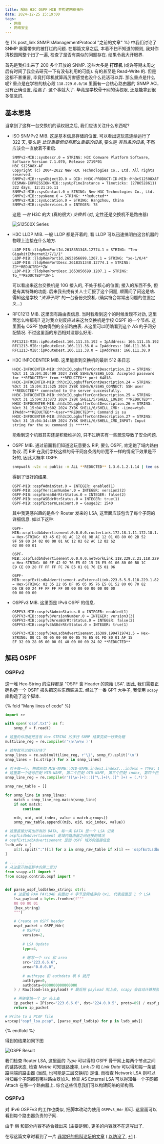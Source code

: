 ```yaml
---
title: 解码 H3C OSPF MIB 并构建网络拓扑
date: 2024-12-25 15:19:00
tags:
  - 网络
  - 网络安全
---
```


在 {% post_link SNMPIsManagementProtocol "之前的文章" %} 中我们讨论了 SNMP 暴露带来的被打烂的问题. 在那篇文章之后, 本着不扫不知道的原则, 我对你清校园网整个扫了一遍, 检查了是否有类似的问题存在. 结果令我大开眼界.

<!-- more -->

首先是我扫出来了 200 多个开放的 SNMP. 这些大多是 **打印机** (或许等期末周之后有时间了我会去研究一下有没有利用的可能). 有的甚至是 Read-Write 的. 但是这都不甚重要, 毕竟打印机就算再厉害感觉也没什么花活可以弄. 那么重点是什么呢? 重点是在学校的核心段 `118.229.0.0/16` 里面有一台核心路由器的 SNMP ACL 没有正确设置, 给漏了. 这个事就大了. 毕竟是学校骨干网的读权限, 还是能拿到很多信息的.

## 基本思路

当拿到了这样一台交换机的读权限之后, 我们应该关注什么东西呢?

- ISO SNMPv2 MIB. 这是基本信息存储的位置. 可以看出这玩意连续运行了 322 天, 要么是 *比较重要但没有那么重要的设备*, 要么是 *有热备的设备*, 不然应该会一直放着不重启.

  ```text
  SNMPv2-MIB::sysDescr.0 = STRING: H3C Comware Platform Software, Software Version 7.1.070, Release 2719P01
  H3C S12508X-AF
  Copyright (c) 2004-2022 New H3C Technologies Co., Ltd. All rights reserved.
  SNMPv2-MIB::sysObjectID.0 = OID: HH3C-PRODUCT-ID-MIB::hh3cS12508XAF
  DISMAN-EXPRESSION-MIB::sysUpTimeInstance = Timeticks: (2786528611) 322 days, 12:21:26.11
  SNMPv2-MIB::sysContact.0 = STRING: New H3C Technologies Co., Ltd.
  SNMPv2-MIB::sysName.0 = STRING: **Reducted**
  SNMPv2-MIB::sysLocation.0 = STRING: Hangzhou, China
  SNMPv2-MIB::sysServices.0 = INTEGER: 78
  ```

  这是 *一台* H3C 的大 (真的很大) *交换机* (对, 定性还是交换机不是路由器)

  ![S12500X Series](./DecodingH3COSPFMIB/S12500X.jpg)

- H3C LLDP MIB. 一般 LLDP 都是开着的, 看 LLDP 可以迅速搞明白这台机器的物理上连接在什么地方.

  ```text
  LLDP-MIB::lldpRemPortId.2618351348.12774.1 = STRING: "Ten-GigabitEthernet2/7/1/1"
  LLDP-MIB::lldpRemPortId.2653856699.1207.1 = STRING: "xe-1/0/4"
  LLDP-MIB::lldpRemPortDesc.2618351348.12774.1 = STRING: ZJ**REDUCTED**ZW
  LLDP-MIB::lldpRemPortDesc.2653856699.1207.1 = STRING: To_**REDUCTED**ZW-1
  ```

  可以看出来这台交换机是 10G 接入的, 不处于核心的位置; 接入的东西不多, 但是有其特殊的功能. 后来我去找有关人士汇报了这个问题, 顺面问了问这是啥. 得知这是学校 *"资源子网"* 的一台备份交换机. (确实符合常常出问题的位置定义...)

- RFC1213 MIB. 这里面有路由表信息. 当时我看到这个的时候发现不对劲, 这里面怎么啥都有? 这时我立刻反应过来这台交换机是学校 OSPF 的一个节点. 这里面有 OSPF 协商得到的全部路由表. 从这里可以明确看到这个 AS 的子网分配情况. 不过这里面的东西相对没那么好用.

  ```text
  RFC1213-MIB::ipRouteDest.166.111.35.192 = IpAddress: 166.111.35.192
  RFC1213-MIB::ipRouteDest.166.111.36.0 = IpAddress: 166.111.36.0
  RFC1213-MIB::ipRouteDest.166.111.38.0 = IpAddress: 166.111.38.0
  ```

- H3C INFOCENTER MIB. 这里能拿到交换机的最新 512 条日志

  ```text
  HH3C-INFOCENTER-MIB::hh3cICLogbufferContDescription.23 = STRING: %Oct 31 15:04:30:499 2024 ZYBK SSHS/6/SSHS_LOG: Accepted password for **REDUCTED** from **REDUCTED** port 64018.
  HH3C-INFOCENTER-MIB::hh3cICLogbufferContDescription.24 = STRING: %Oct 31 15:04:31:525 2024 ZYBK SSHS/6/SSHS_CONNECT: SSH user **REDUCTED** connected to the server successfully.
  HH3C-INFOCENTER-MIB::hh3cICLogbufferContDescription.25 = STRING: %Oct 31 15:04:31:873 2024 ZYBK SHELL/5/SHELL_LOGIN: **REDUCTED**.
  HH3C-INFOCENTER-MIB::hh3cICLogbufferContDescription.26 = STRING: %Oct 31 15:04:32:602 2024 ZYBK SHELL/6/SHELL_CMD: -Line=vty0-IPAddr=**REDUCTED**-User=**REDUCTED**; Command is su
  HH3C-INFOCENTER-MIB::hh3cICLogbufferContDescription.27 = STRING: %Oct 31 15:04:34:489 2024 ZYBK SHELL/6/SHELL_CMD_INPUT: Input string for the su command is ******.
  ```

  能看到这个机器其实还是积极维护的, 只不过确实有一些疏忽导致了安全问题.

- OSPF MIB. 通过前面我们知道这玩意要么 RIP, 要么 OSPF, 肯定跑了域内路由协议. 而 RIP 在我们学校这样的骨干网各条线的带宽不一样的情况下效果是不好的, 因此大概率 OSPF. 

  ```sh
  snmpwalk -v2c -c public -m ALL **REDUCTED** 1.3.6.1.2.1.14 | tee ospf.txt
  ```

  得到了很好的结果.

  ```text
  OSPF-MIB::ospfAdminStat.0 = INTEGER: enabled(1)
  OSPF-MIB::ospfVersionNumber.0 = INTEGER: version2(2)
  OSPF-MIB::ospfAreaBdrRtrStatus.0 = INTEGER: false(2)
  OSPF-MIB::ospfASBdrRtrStatus.0 = INTEGER: true(1)
  OSPF-MIB::ospfExternLsaCount.0 = Gauge32: 1540
  ```

  其中我更感兴趣的是各个 Router 发来的 LSA, 这里面应该包含了每个子网的详细信息. 如以下这种:

  ```text
  OSPF-MIB::ospfLsdbAdvertisement.0.0.0.0.routerLink.172.18.1.11.172.18.1.11 = Hex-STRING: 03 45 02 01 AC 12 01 0B AC 12 01 0B 80 00 2B 52 
  9F 59 00 24 02 00 00 01 AC 12 02 62 AC 12 02 62 
  02 00 00 01 
  
  OSPF-MIB::ospfLsdbAdvertisement.0.0.0.0.networkLink.118.229.2.21.118.229.1.6 = Hex-STRING: 00 EF 42 02 76 E5 02 15 76 E5 01 06 80 00 B0 1C 
  E9 CE 00 20 FF FF FF FC 76 E5 01 01 76 E5 01 06 
  
  OSPF-MIB::ospfExtLsdbAdvertisement.asExternalLink.223.5.5.5.118.229.1.82 = Hex-STRING: 02 35 22 05 DF 05 05 05 76 E5 01 52 80 00 70 82 
  D6 CB 00 24 FF FF FF FF 00 00 00 00 00 00 00 00 
  00 00 00 00 
  ```

- OSPFv3 MIB. 这里面是 IPv6 OSPF 的信息.

  ```text
  OSPFV3-MIB::ospfv3AdminStatus.0 = INTEGER: enabled(1)
  OSPFV3-MIB::ospfv3VersionNumber.0 = INTEGER: version3(3)
  OSPFV3-MIB::ospfv3AreaBdrRtrStatus.0 = INTEGER: false(2)
  OSPFV3-MIB::ospfv3ASBdrRtrStatus.0 = INTEGER: true(1)
  
  OSPFV3-MIB::ospfv3AsLsdbAdvertisement.16389.1994719741.5 = Hex-STRING: 00 C1 40 05 00 00 00 05 76 E5 01 FD 80 01 AF 15 
  EF 32 00 28 05 00 00 01 40 00 00 00 24 02 **REDUCTED**
  ```

  

## 解码 OSPF

### OSPFv2

这一堆 Hex-String 的注释都是 "OSPF 含 Header 的原始 LSA". 因此, 我们需要正确构造一个 OSPF 报头把这些东西装进去. 经过了一番 GPT 大手子, 我使用 `scapy` 库构造了这个脚本.

{% fold "Many lines of code" %}

```python
import re

with open('ospf.txt') as f:
    snmp_f = f.read()

# 这里的作用是把含有 Hex-STRING 的多行 SNMP 结果变成一行来处理
multiline_reg = re.compile(r'\n(\w\w )')

# 这样就可以按行分块了
snmp_lines = re.sub(multiline_reg, r'\1', snmp_f).split('\n')
snmp_lines = [x.strip() for x in snmp_lines]

# 对于每一行, 格式形如 MIB-NAME::OID-NAME.index1.index2...indexn = TYPE: DATA
# 这里第一个括号匹配 MIB-NAME, 第二个匹配 OID-NAME, 第三个匹配 index, 第四个匹配 type+data
snmp_line_reg = re.compile(r'([\w-]+)::([^\.]+)\.([^ ]+) = (.*)')

snmp_raw_table = []

for snmp_line in snmp_lines:
    match = snmp_line_reg.match(snmp_line)
    if not match:
        continue

    mib, oid, oid_index, value = match.groups()
    snmp_raw_table.append((mib, oid, oid_index, value))

# 这里直接分离出所有的 DATA, 每一条 DATA 是一个 LSA 记录
# ospfLsdbAdvertisement 是域内路由器之间连接的情况
# ospfExtLsdbAdvertisement 是到 OSPF 域外的连接信息
lsdb_adv = [
    x[3].split(":")[1] for x in snmp_raw_table if x[1] == 'ospfExtLsdbAdvertisement'
]

# --- --- ---
# 从这里开始是脚本的第二部分
from scapy.all import *
from scapy.contrib.ospf import *


def parse_ospf_lsdb(hex_string: str):
    # 这里给 RAW PAYLOAD 前面加 4 字节是网络序的 0x1, 代表后面是 1 个 LSA
    lsa_payload = bytes.fromhex(f"""
    00 00 00 01
    {hex_string}
    """)

    # Create an OSPF header
    ospf_packet = OSPF_Hdr(
        # OSPFv2
        version=2,
        
        # LSA Update
        type=4,
        
        # 瞎写一个 src 和 area
        src="223.6.6.6",
        area="0.0.0.0",
        
        # authtype 和 authdata 填 0 就行
        authtype=0,
        authdata=0000000000000000
    ) / Raw(load=lsa_payload) # 最后把 payload 附上去, scapy 会自动计算校验和

    # 再随便填一个 IP 头上去
    ip_packet = IP(src="223.6.6.6", dst="224.0.0.5", proto=89) / ospf_packet
    return ip_packet

# Write to a PCAP file
wrpcap("ospf_lsa.pcap", [parse_ospf_lsdb(p) for p in lsdb_adv])
```

{% endfold %}

得到的结果如同下图

![OSPF Result](DecodingH3COSPFMIB/OSPF.jpeg)

我们检查 Router LSA, 这里面的 *Type* 可以得知 OSPF 骨干网上每两个节点之间的链路状态, 检查 *Metric* 可知链路速率, *Link ID* 和 *Link Data* 可以得知每一条链路两端的路由器 (当然, 也可能是三层交换机) 是谁. 而检查 Network LSA 则可以得知每个子网都有哪些路由器加入. 检查 AS External LSA 可以得知每一个子网都 Attach 在哪一个路由器上. 综合这些信息我们可以构建网络的架构图.

### OSPFv3

对 IPv6 OSPFv3 的工作也类似, 把脚本改动为使用 `OSPFv3_Hdr` 即可.  这里面可以看到每个路由器负责的子网.

由于 ~~懒~~ 和部分内容不适合挂出来 (主要是懒), 更多的内容就不在这写出了.

在写这篇文章时看到了一片 [非常好的思科论坛的文章](https://community.cisco.com/t5/networking-knowledge-base/reading-and-understanding-the-ospf-database/ta-p/3145995) ( [以防没了](DecodingH3COSPFMIB/Reading%20and%20Understanding%20the%20OSPF%20Database%20-%20Cisco%20Community.pdf), [+1](DecodingH3COSPFMIB/Reading%20and%20Understanding%20the%20OSPF%20Database%20-%20Cisco%20Community.html) ).
